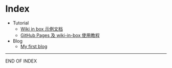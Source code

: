 # Index #

+ Tutorial
	+ [Wiki in box 示例文档](tutorial)
	+ [GitHub Pages 及 wiki-in-box 使用教程](2015-05-18-my-tutorial)
+ Blog
	+ [My first blog](2015-05-17-first)

------
END OF INDEX
